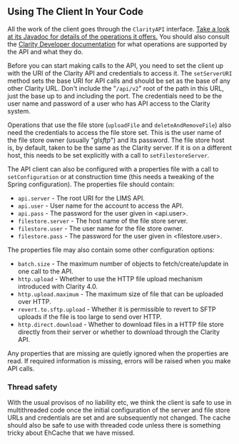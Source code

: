 ## Using The Client In Your Code

All the work of the client goes through the `ClarityAPI` interface.
[Take a look at its Javadoc for details of the operations it offers.](apidocs/org.cruk.clarity.api/org/cruk/clarity/api/ClarityAPI.html)
You should also consult the
[Clarity Developer documentation](https://d10e8rzir0haj8.cloudfront.net/6.2/REST.html)
for what operations are supported by the API and what they do.

Before you can start making calls to the API, you need to set the client
up with the URI of the Clarity API and credentials to access it. The
`setServerURI` method sets the base URI for API calls and should be set as the
base of any other Clarity URL. Don't include the "`/api/v2`" root of the
path in this URL, just the base up to and including the port.
The credentials need to be the user name and password of a
user who has API access to the Clarity system.

Operations that use the file store (`uploadFile` and
`deleteAndRemoveFile`) also need the credentials to access the file store
set. This is the user name of the file store owner (usually "_glsftp_") and its
password. The file store host is, by default, taken to be the same as the
Clarity server. If it is on a different host, this needs to be set explicitly
with a call to `setFilestoreServer`.

The API client can also be configured with a properties file with a call
to `setConfiguration` or at construction time (this needs a tweaking of
the Spring configuration). The properties file should contain:

* `api.server` - The root URI for the LIMS API.
* `api.user` - User name for the account to access the API.
* `api.pass` - The password for the user given in <api.user>.
* `filestore.server` - The host name of the file store server.
* `filestore.user` - The user name for the file store owner.
* `filestore.pass` - The password for the user given in <filestore.user>.

The properties file may also contain some other configuration options:

* `batch.size` - The maximum number of objects to fetch/create/update in one call to the API.
* `http.upload` - Whether to use the HTTP file upload mechanism introduced with Clarity 4.0.
* `http.upload.maximum` - The maximum size of file that can be uploaded over HTTP.
* `revert.to.sftp.upload` - Whether it is permissible to revert to SFTP uploads if the file is too large to send over HTTP.
* `http.direct.download` - Whether to download files in a HTTP file store directly from their server or whether to download through the Clarity API.

Any properties that are missing are quietly ignored when the properties
are read. If required information is missing, errors will be raised when you
make API calls.

### Thread safety

With the usual provisos of no liability etc, we think the client is safe to
use in multithreaded code once the initial configuration of the server and file
store URLs and credentials are set and are subsequently not changed.
The cache should also be safe to use with threaded code unless there is
something tricky about EhCache that we have missed.
